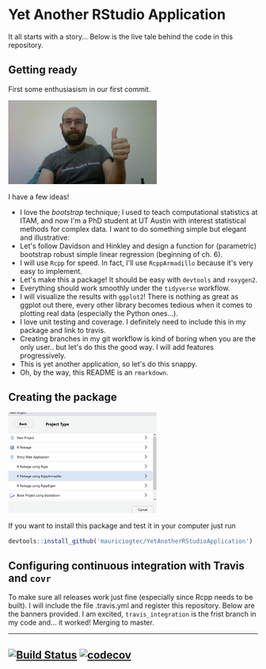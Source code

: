 # Yet Another RStudio Application

It all starts with a story... Below is the live tale behind the code in this repository.

## Getting ready

First some enthusiasism in our first commit.

![](Images/getting_ready.png)

I have a few ideas!

* I love the *bootstrap* technique;  I used to teach computational statistics at ITAM, and now I'm a PhD student at UT Austin with interest statistical methods for complex data. I want to do something simple but elegant and illustrative:
* Let's follow Davidson and Hinkley and design a function for (parametric) bootstrap robust simple linear regression (beginning of ch. 6).
* I will use `Rcpp` for speed. In fact, I'll use `RcppArmadillo` because it's very easy to implement.
* Let's make this a package! It should be easy with `devtools` and `roxygen2`.
* Everything should work smoothly under the `tidyverse` workflow.
* I will visualize the results with `ggplot2`! There is nothing as great as ggplot out there, every other library becomes tedious when it comes to plotting real data (especially the Python ones...).
* I love unit testing and coverage. I definitely need to include this in my package and link to travis.
* Creating branches in my git workflow is kind of boring when you are the only user.. but let's do this the good way. I will add features progressively.
* This is yet another application, so let's do this snappy.
* Oh, by the way, this README is an `rmarkdown`.

## Creating the package

![](Images/creating_package.png)

If you want to install this package and test it in your computer just run

```r
devtools::install_github('mauriciogtec/YetAnotherRStudioApplication')
```

## Configuring continuous integration with Travis and `covr`

To make sure all releases work just fine (especially since Rcpp needs to be built). I will include the file .travis.yml and register this repository. Below are the banners provided. I am excited, `travis_integration` is the frist branch in my code and... it worked! Merging to master.

---
[![Build Status](https://travis-ci.org/mauriciogtec/YetAnotherRStudioApplication.svg?branch=travis_integration)](https://travis-ci.org/mauriciogtec/YetAnotherRStudioApplication)
[![codecov](https://codecov.io/gh/mauriciogtec/YetAnotherRStudioApplication/branch/travis_integration/graph/badge.svg)](https://codecov.io/gh/mauriciogtec/YetAnotherRStudioApplication)
---
